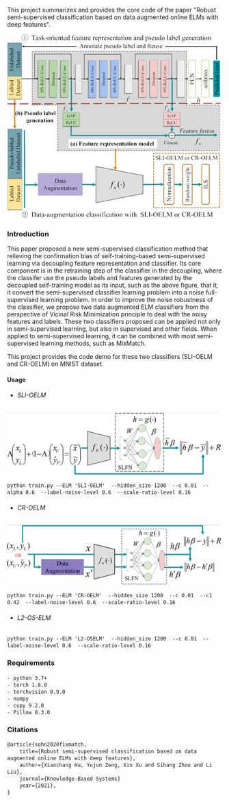 This project summarizes and provides the core code of the paper "Robust semi-supervised classification based on data augmented online ELMs with deep features".

<img src="./other/DF-DAELM.png" alt="DF-DAELM" width="500px" />

### Introduction

This paper proposed a new semi-supervised classification method that relieving the confirmation bias of self-training-based semi-supervised learning via decoupling feature representation and classifier. Its core component is in the retraining step of the classifier in the decoupling, where the classifer use the pseudo labels and features generated by the decoupled self-training model as its input, such as the above figure, that it, it convert the semi-supervised classifier learning problem into a noise full-supervised learning problem. In order to improve the noise robustness of the classifier, we propose two data augmented ELM classifiers  from the perspective of Vicinal Risk Minimization principle to deal with the noisy features and labels. These two classifiers proposed can be applied not only in semi-supervised learning, but also in supervised and other fields. When applied to semi-supervised learning, it can be combined with most semi-supervised learning methods, such as MixMatch.



This project provides the code demo for these two classifiers (SLI-OELM and CR-OELM) on MNIST dataset.  

#### Usage

- ###### SLI-OELM

<img src="./other/SLIOELM.png" alt="SLIOELM"  width="500px"/>

```
python train.py --ELM 'SLI-OELM'  --hidden_size 1200  --c 0.01  --alpha 0.6  --label-noise-level 0.6  --scale-ratio-level 0.16
```



- ###### CR-OELM

<img src="./other/CROELM.png" alt="SLIOELM"  width="500px"/>

```
python train.py --ELM 'CR-OELM'  --hidden_size 1200  --c 0.01  --c1 0.42  --label-noise-level 0.6  --scale-ratio-level 0.16
```

- ###### L2-OS-ELM

```
python train.py --ELM 'L2-OSELM'  --hidden_size 1200  --c 0.01  --label-noise-level 0.6  --scale-ratio-level 0.16
```



### Requirements

```
- python 3.7+
- torch 1.8.0 
- torchvision 0.9.0
- numpy
- cupy 9.2.0 
- Pillow 8.3.0
```



### Citations

```
@article{sohn2020fixmatch,
    title={Robust semi-supervised classification based on data augmented online ELMs with deep features},
    author={Xiaochang Hu, Yujun Zeng, Xin Xu and Sihang Zhou and Li Liu},
    journal={Knowledge-Based Systems}
    year={2021},
}
```

